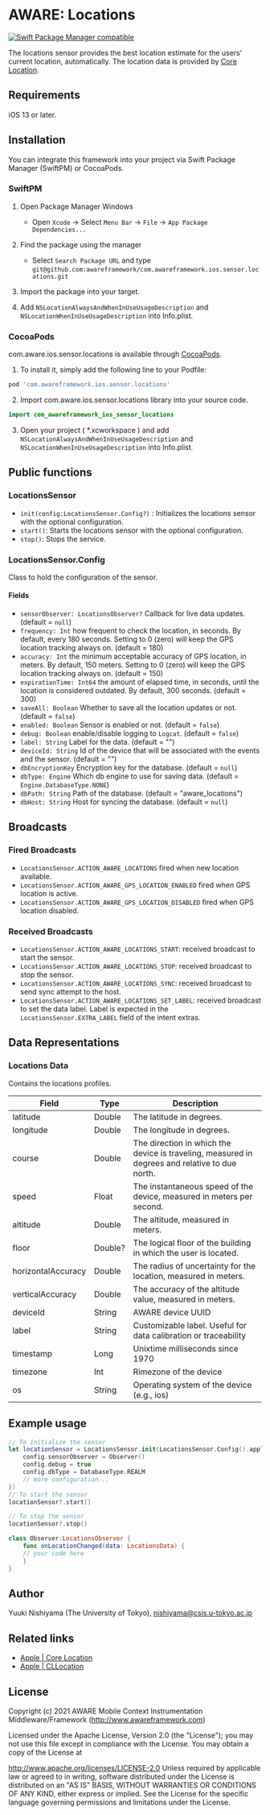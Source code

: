 # AWARE: Locations

[![Swift Package Manager compatible](https://img.shields.io/badge/Swift%20Package%20Manager-compatible-brightgreen.svg)](https://github.com/apple/swift-package-manager)


The locations sensor provides the best location estimate for the users’ current location, automatically. The location data is provided by [Core Location](https://developer.apple.com/documentation/corelocation).

## Requirements
iOS 13 or later.

## Installation


You can integrate this framework into your project via Swift Package Manager (SwiftPM) or CocoaPods.

### SwiftPM
1. Open Package Manager Windows
    * Open `Xcode` -> Select `Menu Bar` -> `File` -> `App Package Dependencies...` 

2. Find the package using the manager
    * Select `Search Package URL` and type `git@github.com:awareframework/com.awareframework.ios.sensor.locations.git`

3. Import the package into your target.

4. Add `NSLocationAlwaysAndWhenInUseUsageDescription` and `NSLocationWhenInUseUsageDescription` into Info.plist.


### CocoaPods
com.aware.ios.sensor.locations is available through [CocoaPods](https://cocoapods.org). 

1. To install it, simply add the following line to your Podfile:

```ruby
pod 'com.awareframework.ios.sensor.locations'
```

2. Import com.aware.ios.sensor.locations library into your source code.
```swift
import com_awareframework_ios_sensor_locations
```

3. Open your project ( *.xcworkspace ) and add `NSLocationAlwaysAndWhenInUseUsageDescription` and `NSLocationWhenInUseUsageDescription` into Info.plist.


## Public functions

### LocationsSensor

+ `init(config:LocationsSensor.Config?)` : Initializes the locations sensor with the optional configuration.
+ `start()`: Starts the locations sensor with the optional configuration.
+ `stop()`: Stops the service.

### LocationsSensor.Config

Class to hold the configuration of the sensor.

#### Fields
+ `sensorObserver: LocationsObserver?` Callback for live data updates. (default = `null`)
+ `frequency: Int` how frequent to check the location, in seconds. By default, every 180 seconds. Setting to 0 (zero) will keep the GPS location tracking always on. (default = 180)
+ `accuracy: Int`  the minimum acceptable accuracy of GPS location, in meters. By default, 150 meters. Setting to 0 (zero) will keep the GPS location tracking always on. (default = 150)
+ `expirationTime: Int64` the amount of elapsed time, in seconds, until the location is considered outdated. By default, 300 seconds. (default = 300)
+ `saveAll: Boolean` Whether to save all the location updates or not. (default = `false`)
+ `enabled: Boolean` Sensor is enabled or not. (default = `false`)
+ `debug: Boolean` enable/disable logging to `Logcat`. (default = `false`)
+ `label: String` Label for the data. (default = "")
+ `deviceId: String` Id of the device that will be associated with the events and the sensor. (default = "")
+ `dbEncryptionKey` Encryption key for the database. (default = `null`)
+ `dbType: Engine` Which db engine to use for saving data. (default = `Engine.DatabaseType.NONE`)
+ `dbPath: String` Path of the database. (default = "aware_locations")
+ `dbHost: String` Host for syncing the database. (default = `null`)

## Broadcasts

### Fired Broadcasts

+ `LocationsSensor.ACTION_AWARE_LOCATIONS` fired when new location available.
+ `LocationsSensor.ACTION_AWARE_GPS_LOCATION_ENABLED` fired when GPS location is active.
+ `LocationsSensor.ACTION_AWARE_GPS_LOCATION_DISABLED` fired when GPS location disabled.

### Received Broadcasts

+ `LocationsSensor.ACTION_AWARE_LOCATIONS_START`: received broadcast to start the sensor.
+ `LocationsSensor.ACTION_AWARE_LOCATIONS_STOP`: received broadcast to stop the sensor.
+ `LocationsSensor.ACTION_AWARE_LOCATIONS_SYNC`: received broadcast to send sync attempt to the host.
+ `LocationsSensor.ACTION_AWARE_LOCATIONS_SET_LABEL`: received broadcast to set the data label. Label is expected in the `LocationsSensor.EXTRA_LABEL` field of the intent extras.

## Data Representations

### Locations Data

Contains the locations profiles.

| Field     | Type   | Description                                                     |
| --------- | ------ | --------------------------------------------------------------- |
| latitude  | Double | The latitude in degrees.                            |
| longitude | Double | The longitude in degrees.                          |
| course   | Double  | The direction in which the device is traveling, measured in degrees and relative to due north.                            |
| speed     | Float  | The instantaneous speed of the device, measured in meters per second.           |
| altitude  | Double | The altitude, measured in meters.            |
| floor     | Double? | The logical floor of the building in which the user is located. | 
| horizontalAccuracy  | Double  | The radius of uncertainty for the location, measured in meters.  |
| verticalAccuracy    | Double  | The accuracy of the altitude value, measured in meters.     |
| deviceId  | String | AWARE device UUID                                               |
| label     | String | Customizable label. Useful for data calibration or traceability |
| timestamp | Long   | Unixtime milliseconds since 1970                                |
| timezone  | Int    | Rimezone of the device                          |
| os        | String | Operating system of the device (e.g., ios)                    |

## Example usage
```swift
// To initialize the sensor
let locationSensor = LocationsSensor.init(LocationsSensor.Config().apply{config in
    config.sensorObserver = Observer()
    config.debug = true
    config.dbType = DatabaseType.REALM
    // more configuration...
})
// To start the sensor
locationSensor?.start()

// To stop the sensor
locationSensor?.stop()
```

```swift
class Observer:LocationsObserver {
    func onLocationChanged(data: LocationsData) {
    // your code here
    }
}
```

## Author

Yuuki Nishiyama (The University of Tokyo), nishiyama@csis.u-tokyo.ac.jp

## Related links
- [ Apple | Core Location](https://developer.apple.com/documentation/corelocation)
- [ Apple | CLLocation](https://developer.apple.com/documentation/corelocation/cllocation)

## License
Copyright (c) 2021 AWARE Mobile Context Instrumentation Middleware/Framework (http://www.awareframework.com)

Licensed under the Apache License, Version 2.0 (the "License"); you may not use this file except in compliance with the License. You may obtain a copy of the License at

http://www.apache.org/licenses/LICENSE-2.0 Unless required by applicable law or agreed to in writing, software distributed under the License is distributed on an "AS IS" BASIS, WITHOUT WARRANTIES OR CONDITIONS OF ANY KIND, either express or implied. See the License for the specific language governing permissions and limitations under the License.
